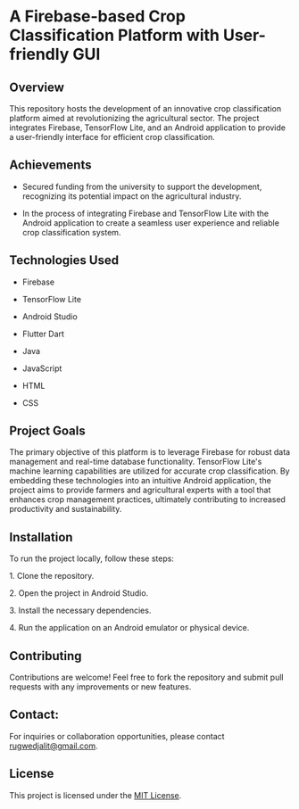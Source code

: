 # A Firebase-based Crop Classification Platform with User-friendly GUI

## Overview

This repository hosts the development of an innovative crop classification platform aimed at revolutionizing the agricultural sector. The project integrates Firebase, TensorFlow Lite, and an Android application to provide a user-friendly interface for efficient crop classification.

## Achievements

- Secured funding from the university to support the development, recognizing its potential impact on the agricultural industry.

- In the process of integrating Firebase and TensorFlow Lite with the Android application to create a seamless user experience and reliable crop classification system.

## Technologies Used

- Firebase

- TensorFlow Lite

- Android Studio

- Flutter Dart

- Java

- JavaScript

- HTML

- CSS

## Project Goals

The primary objective of this platform is to leverage Firebase for robust data management and real-time database functionality. TensorFlow Lite's machine learning capabilities are utilized for accurate crop classification. By embedding these technologies into an intuitive Android application, the project aims to provide farmers and agricultural experts with a tool that enhances crop management practices, ultimately contributing to increased productivity and sustainability.

## Installation

To run the project locally, follow these steps:

1\. Clone the repository.

2\. Open the project in Android Studio.

3\. Install the necessary dependencies.

4\. Run the application on an Android emulator or physical device.

## Contributing

Contributions are welcome! Feel free to fork the repository and submit pull requests with any improvements or new features.

## Contact:

For inquiries or collaboration opportunities, please contact rugwedjalit@gmail.com.

## License

This project is licensed under the [MIT License](LICENSE).
